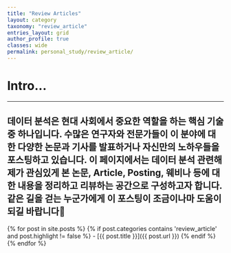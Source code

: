 ```yaml
---
title: "Review Articles"
layout: category
taxonomy: "review_article"
entries_layout: grid
author_profile: true
classes: wide
permalink: personal_study/review_article/
---
```


# Intro...
---
데이터 분석은 현대 사회에서 중요한 역할을 하는 핵심 기술 중 하나입니다. 수많은 연구자와 전문가들이 이 분야에 대한 다양한 논문과 기사를 발표하거나 자신만의 노하우들을 포스팅하고 있습니다. 이 페이지에서는 데이터 분석 관련해 제가 관심있게 본 논문, Article, Posting, 웨비나 등에 대한 내용을 정리하고 리뷰하는 공간으로 구성하고자 합니다. 같은 길을 걷는 누군가에게 이 포스팅이 조금이나마 도움이 되길 바랍니다🙏
---

{% for post in site.posts %}
  {% if post.categories contains 'review_article' and post.highlight != false %}
    - [{{ post.title }}]({{ post.url }})
  {% endif %}
{% endfor %}

